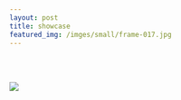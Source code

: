 ```yaml
---
layout: post
title: showcase
featured_img: /imges/small/frame-017.jpg
---
```

<br/>
<br/>

[![](/images/small/frame-017.jpg)](/showcase)
